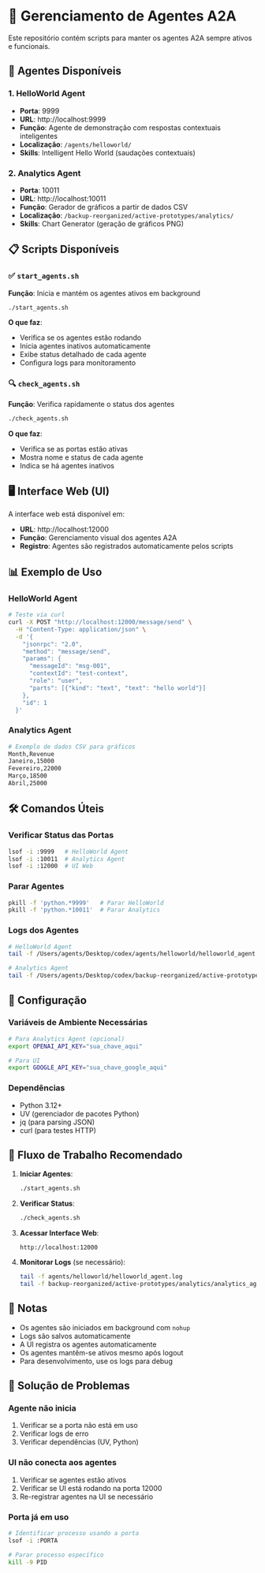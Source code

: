 # 🤖 Gerenciamento de Agentes A2A

Este repositório contém scripts para manter os agentes A2A sempre ativos e funcionais.

## 🚀 Agentes Disponíveis

### 1. **HelloWorld Agent** 
- **Porta**: 9999
- **URL**: http://localhost:9999
- **Função**: Agente de demonstração com respostas contextuais inteligentes
- **Localização**: `/agents/helloworld/`
- **Skills**: Intelligent Hello World (saudações contextuais)

### 2. **Analytics Agent**
- **Porta**: 10011
- **URL**: http://localhost:10011
- **Função**: Gerador de gráficos a partir de dados CSV
- **Localização**: `/backup-reorganized/active-prototypes/analytics/`
- **Skills**: Chart Generator (geração de gráficos PNG)

## 📋 Scripts Disponíveis

### ✅ `start_agents.sh`
**Função**: Inicia e mantém os agentes ativos em background

```bash
./start_agents.sh
```

**O que faz**:
- Verifica se os agentes estão rodando
- Inicia agentes inativos automaticamente
- Exibe status detalhado de cada agente
- Configura logs para monitoramento

### 🔍 `check_agents.sh`
**Função**: Verifica rapidamente o status dos agentes

```bash
./check_agents.sh
```

**O que faz**:
- Verifica se as portas estão ativas
- Mostra nome e status de cada agente
- Indica se há agentes inativos

## 🖥️ Interface Web (UI)

A interface web está disponível em:
- **URL**: http://localhost:12000
- **Função**: Gerenciamento visual dos agentes A2A
- **Registro**: Agentes são registrados automaticamente pelos scripts

## 📊 Exemplo de Uso

### HelloWorld Agent
```bash
# Teste via curl
curl -X POST "http://localhost:12000/message/send" \
  -H "Content-Type: application/json" \
  -d '{
    "jsonrpc": "2.0",
    "method": "message/send",
    "params": {
      "messageId": "msg-001",
      "contextId": "test-context",
      "role": "user",
      "parts": [{"kind": "text", "text": "hello world"}]
    },
    "id": 1
  }'
```

### Analytics Agent
```bash
# Exemplo de dados CSV para gráficos
Month,Revenue
Janeiro,15000
Fevereiro,22000
Março,18500
Abril,25000
```

## 🛠️ Comandos Úteis

### Verificar Status das Portas
```bash
lsof -i :9999   # HelloWorld Agent
lsof -i :10011  # Analytics Agent
lsof -i :12000  # UI Web
```

### Parar Agentes
```bash
pkill -f 'python.*9999'   # Parar HelloWorld
pkill -f 'python.*10011'  # Parar Analytics
```

### Logs dos Agentes
```bash
# HelloWorld Agent
tail -f /Users/agents/Desktop/codex/agents/helloworld/helloworld_agent.log

# Analytics Agent
tail -f /Users/agents/Desktop/codex/backup-reorganized/active-prototypes/analytics/analytics_agent.log
```

## 🔧 Configuração

### Variáveis de Ambiente Necessárias
```bash
# Para Analytics Agent (opcional)
export OPENAI_API_KEY="sua_chave_aqui"

# Para UI
export GOOGLE_API_KEY="sua_chave_google_aqui"
```

### Dependências
- Python 3.12+
- UV (gerenciador de pacotes Python)
- jq (para parsing JSON)
- curl (para testes HTTP)

## 🎯 Fluxo de Trabalho Recomendado

1. **Iniciar Agentes**:
   ```bash
   ./start_agents.sh
   ```

2. **Verificar Status**:
   ```bash
   ./check_agents.sh
   ```

3. **Acessar Interface Web**:
   ```
   http://localhost:12000
   ```

4. **Monitorar Logs** (se necessário):
   ```bash
   tail -f agents/helloworld/helloworld_agent.log
   tail -f backup-reorganized/active-prototypes/analytics/analytics_agent.log
   ```

## 📝 Notas

- Os agentes são iniciados em background com `nohup`
- Logs são salvos automaticamente
- A UI registra os agentes automaticamente
- Os agentes mantêm-se ativos mesmo após logout
- Para desenvolvimento, use os logs para debug

## 🚨 Solução de Problemas

### Agente não inicia
1. Verificar se a porta não está em uso
2. Verificar logs de erro
3. Verificar dependências (UV, Python)

### UI não conecta aos agentes
1. Verificar se agentes estão ativos
2. Verificar se UI está rodando na porta 12000
3. Re-registrar agentes na UI se necessário

### Porta já em uso
```bash
# Identificar processo usando a porta
lsof -i :PORTA

# Parar processo específico
kill -9 PID
``` 